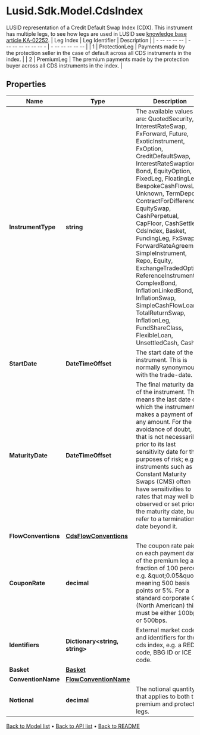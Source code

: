 # Lusid.Sdk.Model.CdsIndex
LUSID representation of a Credit Default Swap Index (CDX).                This instrument has multiple legs, to see how legs are used in LUSID see [knowledge base article KA-02252](https://support.lusid.com/knowledgebase/article/KA-02252).                | Leg Index | Leg Identifier | Description |  | - -- -- -- -- | - -- -- -- -- -- -- - | - -- -- -- -- -- |  | 1 | ProtectionLeg | Payments made by the protection seller in the case of default across all CDS instruments in the index. |  | 2 | PremiumLeg | The premium payments made by the protection buyer across all CDS instruments in the index. |

## Properties

Name | Type | Description | Notes
------------ | ------------- | ------------- | -------------
**InstrumentType** | **string** | The available values are: QuotedSecurity, InterestRateSwap, FxForward, Future, ExoticInstrument, FxOption, CreditDefaultSwap, InterestRateSwaption, Bond, EquityOption, FixedLeg, FloatingLeg, BespokeCashFlowsLeg, Unknown, TermDeposit, ContractForDifference, EquitySwap, CashPerpetual, CapFloor, CashSettled, CdsIndex, Basket, FundingLeg, FxSwap, ForwardRateAgreement, SimpleInstrument, Repo, Equity, ExchangeTradedOption, ReferenceInstrument, ComplexBond, InflationLinkedBond, InflationSwap, SimpleCashFlowLoan, TotalReturnSwap, InflationLeg, FundShareClass, FlexibleLoan, UnsettledCash, Cash | 
**StartDate** | **DateTimeOffset** | The start date of the instrument. This is normally synonymous with the trade-date. | 
**MaturityDate** | **DateTimeOffset** | The final maturity date of the instrument. This means the last date on which the instruments makes a payment of any amount.  For the avoidance of doubt, that is not necessarily prior to its last sensitivity date for the purposes of risk; e.g. instruments such as  Constant Maturity Swaps (CMS) often have sensitivities to rates that may well be observed or set prior to the maturity date, but refer to a termination date beyond it. | 
**FlowConventions** | [**CdsFlowConventions**](CdsFlowConventions.md) |  | [optional] 
**CouponRate** | **decimal** | The coupon rate paid on each payment date of the premium leg as a fraction of 100 percent, e.g. \&quot;0.05\&quot; meaning 500 basis points or 5%.  For a standard corporate CDS (North American) this must be either 100bps or 500bps. | 
**Identifiers** | **Dictionary&lt;string, string&gt;** | External market codes and identifiers for the cds index, e.g. a RED code, BBG ID or ICE code. | 
**Basket** | [**Basket**](Basket.md) |  | [optional] 
**ConventionName** | [**FlowConventionName**](FlowConventionName.md) |  | [optional] 
**Notional** | **decimal** | The notional quantity that applies to both the premium and protection legs. | 

[Back to Model list](../README.md#documentation-for-models) &#8226; [Back to API list](../README.md#documentation-for-api-endpoints) &#8226; [Back to README](../README.md)

